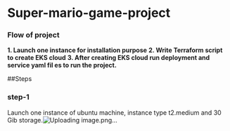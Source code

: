 # Super-mario-game-project
### Flow of project
**1.	Launch one instance for installation purpose**
**2.	Write Terraform script to create EKS cloud**
**3.	After creating EKS cloud run deployment and service yaml fil	es to run the project.**

##Steps
### step-1
Launch one instance of ubuntu machine, instance type t2.medium and 30 Gib storage.![Uploading image.png…]()





